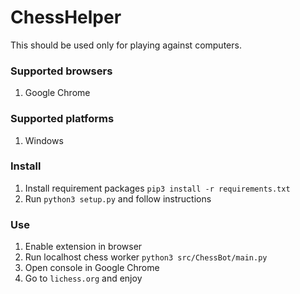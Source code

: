 # ChessHelper

This should be used only for playing against computers.

### Supported browsers
1. Google Chrome

### Supported platforms
1. Windows

### Install
1. Install requirement packages ```pip3 install -r requirements.txt```
2. Run ```python3 setup.py``` and follow instructions

### Use
1. Enable extension in browser
2. Run localhost chess worker ```python3 src/ChessBot/main.py```
3. Open console in Google Chrome
4. Go to ```lichess.org``` and enjoy
